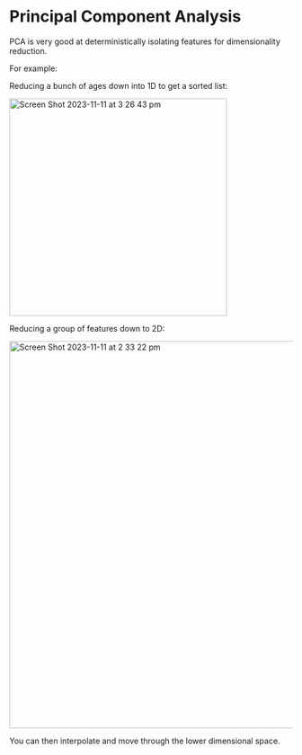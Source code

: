 # Principal Component Analysis

PCA is very good at deterministically isolating features for dimensionality reduction.

For example:

Reducing a bunch of ages down into 1D to get a sorted list:

<img width="387" alt="Screen Shot 2023-11-11 at 3 26 43 pm" src="https://github.com/siliconjungle/vector-embeddings-english-dictionary/assets/71357672/90ba3387-6d33-477c-baad-8eb76b870859">

Reducing a group of features down to 2D:

<img width="689" alt="Screen Shot 2023-11-11 at 2 33 22 pm" src="https://github.com/siliconjungle/vector-embeddings-english-dictionary/assets/71357672/cccc913a-509f-4beb-9b70-b5788e19637e">

You can then interpolate and move through the lower dimensional space.
